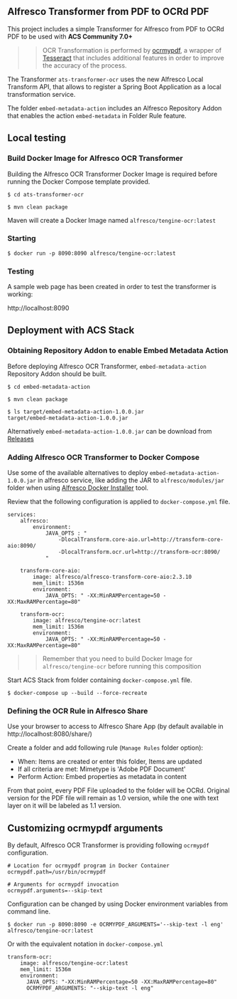## Alfresco Transformer from PDF to OCRd PDF

This project includes a simple Transformer for Alfresco from PDF to OCRd PDF to be used with **ACS Community 7.0+**

>> OCR Transformation is performed by [ocrmypdf](https://ocrmypdf.readthedocs.io/en/latest/), a wrapper of [Tesseract](https://github.com/tesseract-ocr/tesseract) that includes additional features in order to improve the accuracy of the process.

The Transformer `ats-transformer-ocr` uses the new Alfresco Local Transform API, that allows to register a Spring Boot Application as a local transformation service.

The folder `embed-metadata-action` includes an Alfresco Repository Addon that enables the action `embed-metadata` in Folder Rule feature.

## Local testing

### Build Docker Image for Alfresco OCR Transformer

Building the Alfresco OCR Transformer Docker Image is required before running the Docker Compose template provided.

```
$ cd ats-transformer-ocr

$ mvn clean package
```

Maven will create a Docker Image named `alfresco/tengine-ocr:latest`

### Starting

```
$ docker run -p 8090:8090 alfresco/tengine-ocr:latest
```

### Testing

A sample web page has been created in order to test the transformer is working:

http://localhost:8090


## Deployment with ACS Stack

### Obtaining Repository Addon to enable Embed Metadata Action

Before deploying Alfresco OCR Transformer, `embed-metadata-action` Repository Addon should be built.

```
$ cd embed-metadata-action

$ mvn clean package

$ ls target/embed-metadata-action-1.0.0.jar
target/embed-metadata-action-1.0.0.jar
```

Alternatively `embed-metadata-action-1.0.0.jar` can be download from [Releases](https://github.com/aborroy/alf-tengine-ocr/releases/download/1.0.0/embed-metadata-action-1.0.0.jar)

### Adding Alfresco OCR Transformer to Docker Compose

Use some of the available alternatives to deploy `embed-metadata-action-1.0.0.jar` in alfresco service, like adding the JAR to `alfresco/modules/jar` folder when using [Alfresco Docker Installer](https://github.com/alfresco/alfresco-docker-installer) tool.

Review that the following configuration is applied to `docker-compose.yml` file.

```
services:
    alfresco:
        environment:
            JAVA_OPTS : "
                -DlocalTransform.core-aio.url=http://transform-core-aio:8090/
                -DlocalTransform.ocr.url=http://transform-ocr:8090/
            "

    transform-core-aio:
        image: alfresco/alfresco-transform-core-aio:2.3.10
        mem_limit: 1536m
        environment:
            JAVA_OPTS: " -XX:MinRAMPercentage=50 -XX:MaxRAMPercentage=80"

    transform-ocr:
        image: alfresco/tengine-ocr:latest
        mem_limit: 1536m
        environment:
            JAVA_OPTS: " -XX:MinRAMPercentage=50 -XX:MaxRAMPercentage=80"
```

>> Remember that you need to build Docker Image for `alfresco/tengine-ocr` before running this composition

Start ACS Stack from folder containing `docker-compose.yml` file.

```
$ docker-compose up --build --force-recreate
```

### Defining the OCR Rule in Alfresco Share

Use your browser to access to Alfresco Share App (by default available in http://localhost:8080/share/)

Create a folder and add following rule (`Manage Rules` folder option):

* When: Items are created or enter this folder, Items are updated
* If all criteria are met: Mimetype is 'Adobe PDF Document'
* Perform Action: Embed properties as metadata in content

From that point, every PDF File uploaded to the folder will be OCRd. Original version for the PDF file will remain as 1.0 version, while the one with text layer on it will be labeled as 1.1 version.

## Customizing ocrmypdf arguments

By default, Alfresco OCR Transformer is providing following `ocrmypdf` configuration.

```
# Location for ocrmypdf program in Docker Container
ocrmypdf.path=/usr/bin/ocrmypdf

# Arguments for ocrmypdf invocation
ocrmypdf.arguments=--skip-text
```   

Configuration can be changed by using Docker environment variables from command line.

```
$ docker run -p 8090:8090 -e OCRMYPDF_ARGUMENTS='--skip-text -l eng' alfresco/tengine-ocr:latest
```

Or with the equivalent notation in `docker-compose.yml`

```
transform-ocr:
    image: alfresco/tengine-ocr:latest
    mem_limit: 1536m
    environment:
      JAVA_OPTS: "-XX:MinRAMPercentage=50 -XX:MaxRAMPercentage=80"
      OCRMYPDF_ARGUMENTS: "--skip-text -l eng"
```
